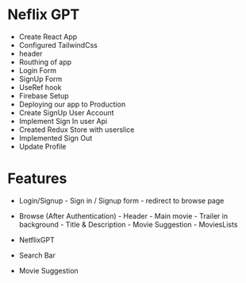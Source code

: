 # Neflix GPT
 - Create React App
 - Configured TailwindCss
 - header
 - Routhing of app
 - Login Form
 - SignUp Form
 - UseRef hook
 - Firebase Setup
 - Deploying our app to Production
 - Create SignUp User Account 
 - Implement Sign In user Api
 - Created Redux Store with userslice 
 - Implemented Sign Out 
 - Update Profile

# Features
- Login/Signup
        - Sign in / Signup form
        - redirect to browse page 
 - Browse (After Authentication)
        - Header
        - Main movie
        - Trailer in background
        - Title & Description
        - Movie Suggestion
        - MoviesLists

 - NetflixGPT
  - Search Bar
  - Movie Suggestion